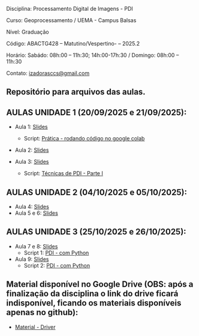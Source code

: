 Disciplina: Processamento Digital de Imagens - PDI

Curso: Geoprocessamento / UEMA - Campus Balsas

Nível: Graduação

Código: ABACTG428 – Matutino/Vespertino- – 2025.2

Horário: Sabádo: 08h:00 – 11h:30; 14h:00-17h:30 / Domingo: 08h:00 – 11h:30

Contato: izadorasccs@gmail.com


## Repositório para arquivos das aulas.

## AULAS UNIDADE 1 (20/09/2025 e 21/09/2025):

- Aula 1: [Slides](https://www.canva.com/design/DAGyZRelhOs/u5YElv-s8YipEoRITpUgcQ/edit?utm_content=DAGyZRelhOs&utm_campaign=designshare&utm_medium=link2&utm_source=sharebutton)
  - Script: [Prática - rodando código no google colab](https://colab.research.google.com/drive/1APQFYLN-Gk0AnUXHrNVIhidL4xK-qCB_?usp=sharing) 
  
- Aula 2: [Slides](https://www.canva.com/design/DAGzacWU9lU/kSMyihkGs0DX7CtCnghPHw/edit?utm_content=DAGzacWU9lU&utm_campaign=designshare&utm_medium=link2&utm_source=sharebutton)
  
- Aula 3: [Slides](https://www.canva.com/design/DAGzk8FQ_pE/bOPf4uBlAdPNMBgDV8Vw_A/edit?utm_content=DAGzk8FQ_pE&utm_campaign=designshare&utm_medium=link2&utm_source=sharebutton)
    - Script: [Técnicas de PDI - Parte I](https://colab.research.google.com/drive/19-1YE1pQzrBZ61rz3CIVHyw8OstRAsBF?usp=sharing)

## AULAS UNIDADE 2 (04/10/2025 e 05/10/2025):
- Aula 4: [Slides](https://www.canva.com/design/DAG0lLfsR3A/KCLTPTArtPkmShnLIY-0iQ/edit?utm_content=DAG0lLfsR3A&utm_campaign=designshare&utm_medium=link2&utm_source=sharebutton)
- Aula 5 e 6: [Slides](https://www.canva.com/design/DAG0wUUX44c/PphvgT4uU_SHjcVoLJ_nog/edit?utm_content=DAG0wUUX44c&utm_campaign=designshare&utm_medium=link2&utm_source=sharebutton)

## AULAS UNIDADE 3 (25/10/2025 e 26/10/2025):
- Aula 7 e 8: [Slides](https://www.canva.com/design/DAG06fatSvU/_hcDUooyOxnULl8a0J-CHg/edit?utm_content=DAG06fatSvU&utm_campaign=designshare&utm_medium=link2&utm_source=sharebutton)
  - Script 1: [PDI - com Python](https://colab.research.google.com/drive/1WgRrqVpH3qgHN-W_lgYgL9pHshNbxv9V?usp=sharing)
- Aula 9: [Slides]()
  - Script 2: [PDI - com Python]()

  
## Material disponível no Google Drive (OBS: após a finalização da disciplina o link do drive ficará indisponível, ficando os materiais disponíveis apenas no github):
- [Material - Driver](https://drive.google.com/drive/folders/1E6JeTUBwc5gdKelOFwKm2T-nqkaApq2a?usp=drive_link)
